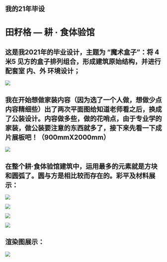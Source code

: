 ## 我的21年毕设

# 田籽格 — 耕 · 食体验馆

## 这是我2021年的毕业设计，主题为 “魔术盒子”：将 **4米5** 见方的盒子排列组合，形成建筑原始结构，并进行配套室 **内、外** 环境设计；

![](https://cdn.hashnode.com/res/hashnode/image/upload/v1653443644118/C-YHavVQc.png)

## 我在开始想做家装内容（因为选了一个人做，想做少点内容精细些）出了两次平面图给知道老师看之后，换成了公装设计。内容做多些，做的花哨点，由于专业学的家装，做公装要注意的东西就多了，接下来先看一下成片展板吧！（900mmX2000mm）

![](https://cdn.hashnode.com/res/hashnode/image/upload/v1653443651063/ILj6RbL1s.png)

## 在整个耕·食体验馆建筑中，运用最多的元素就是方块和圆弧了。圆与方是相比较而存在的。彩平及材料展示：

![](https://cdn.hashnode.com/res/hashnode/image/upload/v1653443656208/15wxnK4tm.png)

![](https://cdn.hashnode.com/res/hashnode/image/upload/v1653443660067/ves3nv6Rs.png)

![](https://cdn.hashnode.com/res/hashnode/image/upload/v1653443663799/WcEM2Rzie.png)

![](https://cdn.hashnode.com/res/hashnode/image/upload/v1653443666688/oT4YXPAYR.png)

## 渲染图展示：

![](https://cdn.hashnode.com/res/hashnode/image/upload/v1653443669140/vUEuNYlYa.png)